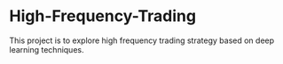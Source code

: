 # High-Frequency-Trading

This project is to explore high frequency trading strategy based on deep learning techniques.
